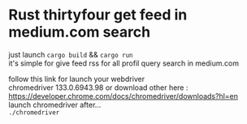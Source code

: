 # Rust thirtyfour get feed in medium.com search  
just launch ```cargo build``` && ```cargo run```   
it's simple for give feed rss for all profil query search in medium.com  

follow this link for launch your webdriver   
chromedriver 133.0.6943.98 or download other here : https://developer.chrome.com/docs/chromedriver/downloads?hl=en  
launch chromedriver after...  
```./chromedriver```
